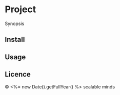 # Project

Synopsis

## Install

## Usage

## Licence
&copy; <%= new Date().getFullYear() %> scalable minds
